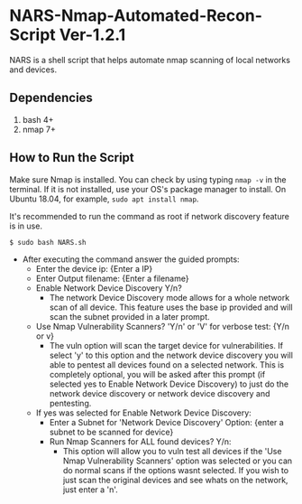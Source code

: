 # NARS-Nmap-Automated-Recon-Script Ver-1.2.1
NARS is a shell script that helps automate nmap scanning of local networks and devices.

## Dependencies
1. bash 4+
2. nmap 7+

## How to Run the Script
Make sure Nmap is installed. You can check by using typing `nmap -v` in the terminal. If it is not installed, use your OS's package manager to install. On Ubuntu 18.04, for example, `sudo apt install nmap`. 

It's recommended to run the command as root if network discovery feature is in use.
```
$ sudo bash NARS.sh
```
* After executing the command answer the guided prompts:
  * Enter the device ip: {Enter a IP}
  * Enter Output filename: {Enter a filename}
  * Enable Network Device Discovery Y/n?
    * The network Device Discovery mode allows for a whole network scan of all device. This feature uses the base ip provided and will scan the subnet provided in a later prompt.
  * Use Nmap Vulnerability Scanners? 'Y/n' or 'V' for verbose test: {Y/n or v}
    * The vuln option will scan the target device for vulnerabilities. If select 'y' to this option and the network device discovery you will able to pentest all devices found on a selected network. This is completely optional, you will be asked after this prompt (if selected yes to Enable Network Device Discovery) to just do the network device discovery or network device discovery and pentesting. 
  * If yes was selected for Enable Network Device Discovery:
    * Enter a Subnet for 'Network Device Discovery' Option: {enter a subnet to be scanned for device} 
    * Run Nmap Scanners for ALL found devices? Y/n:  
      * This option will allow you to vuln test all devices if the 'Use Nmap Vulnerability Scanners' option was selected or you can do normal scans if the options wasnt selected. If you wish to just scan the original devices and see whats on the network, just enter a 'n'. 

